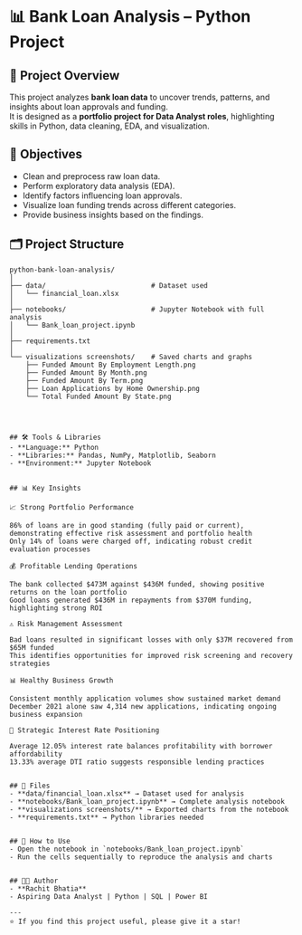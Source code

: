 # 📊 Bank Loan Analysis – Python Project

## 📌 Project Overview
This project analyzes **bank loan data** to uncover trends, patterns, and insights about loan approvals and funding.  
It is designed as a **portfolio project for Data Analyst roles**, highlighting skills in Python, data cleaning, EDA, and visualization.

## 🎯 Objectives
- Clean and preprocess raw loan data.
- Perform exploratory data analysis (EDA).
- Identify factors influencing loan approvals.
- Visualize loan funding trends across different categories.
- Provide business insights based on the findings.

## 🗂️ Project Structure
```text
python-bank-loan-analysis/
│
├── data/                          # Dataset used
│   └── financial_loan.xlsx
│
├── notebooks/                     # Jupyter Notebook with full analysis
│   └── Bank_loan_project.ipynb
│
├── requirements.txt
│
└── visualizations screenshots/    # Saved charts and graphs
    ├── Funded Amount By Employment Length.png
    ├── Funded Amount By Month.png
    ├── Funded Amount By Term.png
    ├── Loan Applications by Home Ownership.png
    └── Total Funded Amount By State.png




## 🛠️ Tools & Libraries
- **Language:** Python  
- **Libraries:** Pandas, NumPy, Matplotlib, Seaborn  
- **Environment:** Jupyter Notebook  


## 📊 Key Insights 
 
📈 Strong Portfolio Performance

86% of loans are in good standing (fully paid or current), demonstrating effective risk assessment and portfolio health
Only 14% of loans were charged off, indicating robust credit evaluation processes

💰 Profitable Lending Operations

The bank collected $473M against $436M funded, showing positive returns on the loan portfolio
Good loans generated $436M in repayments from $370M funding, highlighting strong ROI

⚠️ Risk Management Assessment

Bad loans resulted in significant losses with only $37M recovered from $65M funded
This identifies opportunities for improved risk screening and recovery strategies

📊 Healthy Business Growth

Consistent monthly application volumes show sustained market demand
December 2021 alone saw 4,314 new applications, indicating ongoing business expansion

🎯 Strategic Interest Rate Positioning

Average 12.05% interest rate balances profitability with borrower affordability
13.33% average DTI ratio suggests responsible lending practices

 
## 📂 Files
- **data/financial_loan.xlsx** → Dataset used for analysis  
- **notebooks/Bank_loan_project.ipynb** → Complete analysis notebook  
- **visualizations screenshots/** → Exported charts from the notebook 
- **requirements.txt** → Python libraries needed 


## 🚀 How to Use
- Open the notebook in `notebooks/Bank_loan_project.ipynb`  
- Run the cells sequentially to reproduce the analysis and charts  


## 🧑‍💻 Author
- **Rachit Bhatia**  
- Aspiring Data Analyst | Python | SQL | Power BI  

---
⭐ If you find this project useful, please give it a star!
